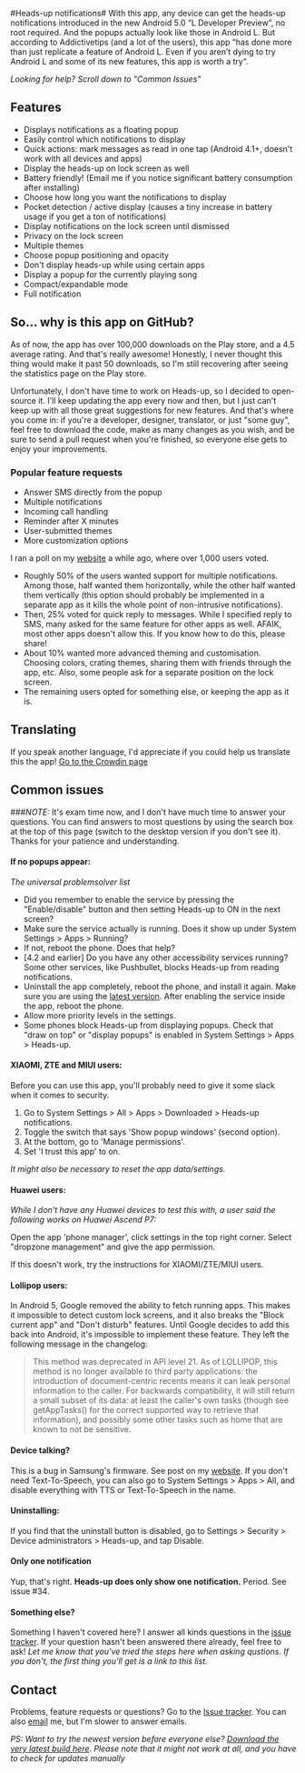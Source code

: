 #Heads-up notifications#
With this app, any device can get the heads-up notifications introduced in the new Android 5.0 “L Developer Preview”, no root required. And the popups actually look like those in Android L.
But according to Addictivetips (and a lot of the users), this app “has done more than just replicate a feature of Android L. Even if you aren’t dying to try Android L and some of its new features, this app is worth a try“.

*Looking for help? Scroll down to "Common Issues"*

## Features ##
- Displays notifications as a floating popup
- Easily control which notifications to display
- Quick actions: mark messages as read in one tap (Android 4.1+, doesn't work with all devices and apps)
- Display the heads-up on lock screen as well
- Battery friendly! (Email me if you notice significant battery consumption after installing)
- Choose how long you want the notifications to display
- Pocket detection / active display (causes a tiny increase in battery usage if you get a ton of notifications)
- Display notifications on the lock screen until dismissed
- Privacy on the lock screen
- Multiple themes
- Choose popup positioning and opacity
- Don't display heads-up while using certain apps
- Display a popup for the currently playing song
- Compact/expandable mode
- Full notification

## So... why is this app on GitHub? ##
As of now, the app has over 100,000 downloads on the Play store, and a 4.5 average rating. And that's really awesome! Honestly, I never thought this thing would make it past 50 downloads, so I'm still recovering after seeing the statistics page on the Play store.

Unfortunately, I don't have time to work on Heads-up, so I decided to open-source it. I'll keep updating the app every now and then, but I just can't keep up with all those great suggestions for new features. And that's where you come in: if you're a developer, designer, translator, or just "some guy", feel free to download the code, make as many changes as you wish, and be sure to send a pull request when you're finished, so everyone else gets to enjoy your improvements.

### Popular feature requests ###
- Answer SMS directly from the popup
- Multiple notifications
- Incoming call handling 
- Reminder after X minutes
- User-submitted themes
- More customization options

I ran a poll on my [website](http://simen.codes/stuff/future-of-heads-up/) a while ago, where over 1,000 users voted.

- Roughly 50% of the users wanted support for multiple notifications. Among those, half wanted them horizontally, while the other half wanted them vertically (this option should probably be implemented in a separate app as it kills the whole point of non-intrusive notifications).
- Then, 25% voted for quick reply to messages. While I specified reply to SMS, many asked for the same feature for other apps as well. AFAIK, most other apps doesn't allow this. If you know how to do this, please share!
- About 10% wanted more advanced theming and customisation. Choosing colors, crating themes, sharing them with friends through the app, etc. Also, some people ask for a separate position on the lock screen.
- The remaining users opted for something else, or keeping the app as it is.

## Translating ##
If you speak another language, I'd appreciate if you could help us translate this the app!
[Go to the Crowdin page](https://crowdin.com/project/heads-up)


## Common issues ##
###*NOTE:* It's exam time now, and I don't have much time to answer your questions. You can find answers to most questions by using the search box at the top of this page (switch to the desktop version if you don't see it). Thanks for your patience and understanding.
#### If no popups appear: ####
*The universal problemsolver list*
- Did you remember to enable the service by pressing the "Enable/disable" button and then setting Heads-up to ON in the next screen?
- Make sure the service actually is running. Does it show up under System Settings > Apps > Running?
- If not, reboot the phone. Does that help?
- [4.2 and earlier] Do you have any other accessibility services running? Some other services, like Pushbullet, blocks Heads-up from reading notifications.
- Uninstall the app completely, reboot the phone, and install it again. Make sure you are using the [latest version](https://play.google.com/store/apps/details?id=codes.simen.l50notifications). After enabling the service inside the app, reboot the phone.
- Allow more priority levels in the settings.
- Some phones block Heads-up from displaying popups. Check that "draw on top" or "display popups" is enabled in System Settings > Apps > Heads-up.

#### XIAOMI, ZTE and MIUI users: ####
Before you can use this app, you'll probably need to give it some slack when it comes to security.

1. Go to System Settings > All > Apps > Downloaded > Heads-up notifications.
2. Toggle the switch that says 'Show popup windows' (second option).
3. At the bottom, go to 'Manage permissions'.
4. Set 'I trust this app' to on.

*It might also be necessary to reset the app data/settings.*

#### Huawei users: ####
*While I don't have any Huawei devices to test this with, a user said the following works on Huawei Ascend P7:*

Open the app 'phone manager', click settings in the top right corner. Select "dropzone management" and give the app permission.

If this doesn't work, try the instructions for XIAOMI/ZTE/MIUI users.

#### Lollipop users: ####
In Android 5, Google removed the ability to fetch running apps. This makes it impossible to detect custom lock screens, and it also breaks the "Block current app" and "Don't disturb" features. Until Google decides to add this back into Android, it's impossible to implement these feature. They left the following message in the changelog:

> This method was deprecated in API level 21.
> As of LOLLIPOP, this method is no longer available to third party applications: the introduction of document-centric recents means it can leak personal information to the caller. For backwards compatibility, it will still return a small subset of its data: at least the caller's own tasks (though see getAppTasks() for the correct supported way to retrieve that information), and possibly some other tasks such as home that are known to not be sensitive.

#### Device talking? ####
This is a bug in Samsung's firmware. See post on my [website](http://simen.codes/stuff/samsung-phone-talking/). If you don't need Text-To-Speech, you can also go to System Settings > Apps > All, and disable everything with TTS or Text-To-Speech in the name.

#### Uninstalling: ####
If you find that the uninstall button is disabled, go to Settings > Security > Device administrators > Heads-up, and tap Disable.

#### Only one notification ####
Yup, that's right. **Heads-up does only show one notification.** Period. See issue #34.

#### Something else? ####
Something I haven't covered here? I answer all kinds questions in the [issue tracker](https://github.com/SimenCodes/heads-up/issues?q=is%3Aissue).
If your question hasn't been answered there already, feel free to ask!
*Let me know that you've tried the steps here when asking qustions. If you don't, the first thing you'll get is a link to this list.*

## Contact ##
Problems, feature requests or questions? Go to the [Issue tracker](https://github.com/SimenCodes/heads-up/issues?q=is%3Aissue). You can also [email](mailto:sb@simen.codes) me, but I'm slower to answer emails.

*PS: Want to try the newest version before everyone else? [Download the very latest build here](http://app.simen.codes/dev/translation/heads-up/testing.apk).
Please note that it might not work at all, and you have to check for updates manually*
